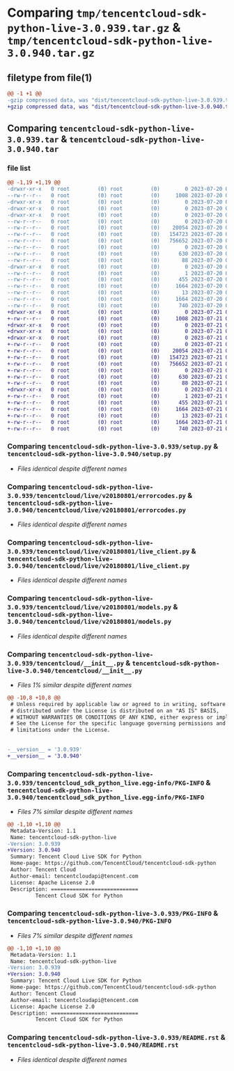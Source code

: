 # Comparing `tmp/tencentcloud-sdk-python-live-3.0.939.tar.gz` & `tmp/tencentcloud-sdk-python-live-3.0.940.tar.gz`

## filetype from file(1)

```diff
@@ -1 +1 @@
-gzip compressed data, was "dist/tencentcloud-sdk-python-live-3.0.939.tar", last modified: Thu Jul 20 00:26:57 2023, max compression
+gzip compressed data, was "dist/tencentcloud-sdk-python-live-3.0.940.tar", last modified: Fri Jul 21 00:45:10 2023, max compression
```

## Comparing `tencentcloud-sdk-python-live-3.0.939.tar` & `tencentcloud-sdk-python-live-3.0.940.tar`

### file list

```diff
@@ -1,19 +1,19 @@
-drwxr-xr-x   0 root         (0) root         (0)        0 2023-07-20 00:26:57.000000 tencentcloud-sdk-python-live-3.0.939/
--rw-r--r--   0 root         (0) root         (0)     1008 2023-07-20 00:26:57.000000 tencentcloud-sdk-python-live-3.0.939/setup.py
-drwxr-xr-x   0 root         (0) root         (0)        0 2023-07-20 00:26:57.000000 tencentcloud-sdk-python-live-3.0.939/tencentcloud/
-drwxr-xr-x   0 root         (0) root         (0)        0 2023-07-20 00:26:57.000000 tencentcloud-sdk-python-live-3.0.939/tencentcloud/live/
-drwxr-xr-x   0 root         (0) root         (0)        0 2023-07-20 00:26:57.000000 tencentcloud-sdk-python-live-3.0.939/tencentcloud/live/v20180801/
--rw-r--r--   0 root         (0) root         (0)        0 2023-07-20 00:26:57.000000 tencentcloud-sdk-python-live-3.0.939/tencentcloud/live/v20180801/__init__.py
--rw-r--r--   0 root         (0) root         (0)    20054 2023-07-20 00:26:57.000000 tencentcloud-sdk-python-live-3.0.939/tencentcloud/live/v20180801/errorcodes.py
--rw-r--r--   0 root         (0) root         (0)   154723 2023-07-20 00:26:57.000000 tencentcloud-sdk-python-live-3.0.939/tencentcloud/live/v20180801/live_client.py
--rw-r--r--   0 root         (0) root         (0)   756652 2023-07-20 00:26:57.000000 tencentcloud-sdk-python-live-3.0.939/tencentcloud/live/v20180801/models.py
--rw-r--r--   0 root         (0) root         (0)        0 2023-07-20 00:26:57.000000 tencentcloud-sdk-python-live-3.0.939/tencentcloud/live/__init__.py
--rw-r--r--   0 root         (0) root         (0)      630 2023-07-20 00:26:57.000000 tencentcloud-sdk-python-live-3.0.939/tencentcloud/__init__.py
--rw-r--r--   0 root         (0) root         (0)       88 2023-07-20 00:26:57.000000 tencentcloud-sdk-python-live-3.0.939/setup.cfg
-drwxr-xr-x   0 root         (0) root         (0)        0 2023-07-20 00:26:57.000000 tencentcloud-sdk-python-live-3.0.939/tencentcloud_sdk_python_live.egg-info/
--rw-r--r--   0 root         (0) root         (0)        1 2023-07-20 00:26:57.000000 tencentcloud-sdk-python-live-3.0.939/tencentcloud_sdk_python_live.egg-info/dependency_links.txt
--rw-r--r--   0 root         (0) root         (0)      455 2023-07-20 00:26:57.000000 tencentcloud-sdk-python-live-3.0.939/tencentcloud_sdk_python_live.egg-info/SOURCES.txt
--rw-r--r--   0 root         (0) root         (0)     1664 2023-07-20 00:26:57.000000 tencentcloud-sdk-python-live-3.0.939/tencentcloud_sdk_python_live.egg-info/PKG-INFO
--rw-r--r--   0 root         (0) root         (0)       13 2023-07-20 00:26:57.000000 tencentcloud-sdk-python-live-3.0.939/tencentcloud_sdk_python_live.egg-info/top_level.txt
--rw-r--r--   0 root         (0) root         (0)     1664 2023-07-20 00:26:57.000000 tencentcloud-sdk-python-live-3.0.939/PKG-INFO
--rw-r--r--   0 root         (0) root         (0)      740 2023-07-20 00:26:57.000000 tencentcloud-sdk-python-live-3.0.939/README.rst
+drwxr-xr-x   0 root         (0) root         (0)        0 2023-07-21 00:45:10.000000 tencentcloud-sdk-python-live-3.0.940/
+-rw-r--r--   0 root         (0) root         (0)     1008 2023-07-21 00:45:09.000000 tencentcloud-sdk-python-live-3.0.940/setup.py
+drwxr-xr-x   0 root         (0) root         (0)        0 2023-07-21 00:45:10.000000 tencentcloud-sdk-python-live-3.0.940/tencentcloud/
+drwxr-xr-x   0 root         (0) root         (0)        0 2023-07-21 00:45:10.000000 tencentcloud-sdk-python-live-3.0.940/tencentcloud/live/
+drwxr-xr-x   0 root         (0) root         (0)        0 2023-07-21 00:45:10.000000 tencentcloud-sdk-python-live-3.0.940/tencentcloud/live/v20180801/
+-rw-r--r--   0 root         (0) root         (0)        0 2023-07-21 00:45:09.000000 tencentcloud-sdk-python-live-3.0.940/tencentcloud/live/v20180801/__init__.py
+-rw-r--r--   0 root         (0) root         (0)    20054 2023-07-21 00:45:09.000000 tencentcloud-sdk-python-live-3.0.940/tencentcloud/live/v20180801/errorcodes.py
+-rw-r--r--   0 root         (0) root         (0)   154723 2023-07-21 00:45:09.000000 tencentcloud-sdk-python-live-3.0.940/tencentcloud/live/v20180801/live_client.py
+-rw-r--r--   0 root         (0) root         (0)   756652 2023-07-21 00:45:09.000000 tencentcloud-sdk-python-live-3.0.940/tencentcloud/live/v20180801/models.py
+-rw-r--r--   0 root         (0) root         (0)        0 2023-07-21 00:45:09.000000 tencentcloud-sdk-python-live-3.0.940/tencentcloud/live/__init__.py
+-rw-r--r--   0 root         (0) root         (0)      630 2023-07-21 00:45:09.000000 tencentcloud-sdk-python-live-3.0.940/tencentcloud/__init__.py
+-rw-r--r--   0 root         (0) root         (0)       88 2023-07-21 00:45:10.000000 tencentcloud-sdk-python-live-3.0.940/setup.cfg
+drwxr-xr-x   0 root         (0) root         (0)        0 2023-07-21 00:45:10.000000 tencentcloud-sdk-python-live-3.0.940/tencentcloud_sdk_python_live.egg-info/
+-rw-r--r--   0 root         (0) root         (0)        1 2023-07-21 00:45:10.000000 tencentcloud-sdk-python-live-3.0.940/tencentcloud_sdk_python_live.egg-info/dependency_links.txt
+-rw-r--r--   0 root         (0) root         (0)      455 2023-07-21 00:45:10.000000 tencentcloud-sdk-python-live-3.0.940/tencentcloud_sdk_python_live.egg-info/SOURCES.txt
+-rw-r--r--   0 root         (0) root         (0)     1664 2023-07-21 00:45:10.000000 tencentcloud-sdk-python-live-3.0.940/tencentcloud_sdk_python_live.egg-info/PKG-INFO
+-rw-r--r--   0 root         (0) root         (0)       13 2023-07-21 00:45:10.000000 tencentcloud-sdk-python-live-3.0.940/tencentcloud_sdk_python_live.egg-info/top_level.txt
+-rw-r--r--   0 root         (0) root         (0)     1664 2023-07-21 00:45:10.000000 tencentcloud-sdk-python-live-3.0.940/PKG-INFO
+-rw-r--r--   0 root         (0) root         (0)      740 2023-07-21 00:45:09.000000 tencentcloud-sdk-python-live-3.0.940/README.rst
```

### Comparing `tencentcloud-sdk-python-live-3.0.939/setup.py` & `tencentcloud-sdk-python-live-3.0.940/setup.py`

 * *Files identical despite different names*

### Comparing `tencentcloud-sdk-python-live-3.0.939/tencentcloud/live/v20180801/errorcodes.py` & `tencentcloud-sdk-python-live-3.0.940/tencentcloud/live/v20180801/errorcodes.py`

 * *Files identical despite different names*

### Comparing `tencentcloud-sdk-python-live-3.0.939/tencentcloud/live/v20180801/live_client.py` & `tencentcloud-sdk-python-live-3.0.940/tencentcloud/live/v20180801/live_client.py`

 * *Files identical despite different names*

### Comparing `tencentcloud-sdk-python-live-3.0.939/tencentcloud/live/v20180801/models.py` & `tencentcloud-sdk-python-live-3.0.940/tencentcloud/live/v20180801/models.py`

 * *Files identical despite different names*

### Comparing `tencentcloud-sdk-python-live-3.0.939/tencentcloud/__init__.py` & `tencentcloud-sdk-python-live-3.0.940/tencentcloud/__init__.py`

 * *Files 1% similar despite different names*

```diff
@@ -10,8 +10,8 @@
 # Unless required by applicable law or agreed to in writing, software
 # distributed under the License is distributed on an "AS IS" BASIS,
 # WITHOUT WARRANTIES OR CONDITIONS OF ANY KIND, either express or implied.
 # See the License for the specific language governing permissions and
 # limitations under the License.
 
 
-__version__ = '3.0.939'
+__version__ = '3.0.940'
```

### Comparing `tencentcloud-sdk-python-live-3.0.939/tencentcloud_sdk_python_live.egg-info/PKG-INFO` & `tencentcloud-sdk-python-live-3.0.940/tencentcloud_sdk_python_live.egg-info/PKG-INFO`

 * *Files 7% similar despite different names*

```diff
@@ -1,10 +1,10 @@
 Metadata-Version: 1.1
 Name: tencentcloud-sdk-python-live
-Version: 3.0.939
+Version: 3.0.940
 Summary: Tencent Cloud Live SDK for Python
 Home-page: https://github.com/TencentCloud/tencentcloud-sdk-python
 Author: Tencent Cloud
 Author-email: tencentcloudapi@tencent.com
 License: Apache License 2.0
 Description: ============================
         Tencent Cloud SDK for Python
```

### Comparing `tencentcloud-sdk-python-live-3.0.939/PKG-INFO` & `tencentcloud-sdk-python-live-3.0.940/PKG-INFO`

 * *Files 7% similar despite different names*

```diff
@@ -1,10 +1,10 @@
 Metadata-Version: 1.1
 Name: tencentcloud-sdk-python-live
-Version: 3.0.939
+Version: 3.0.940
 Summary: Tencent Cloud Live SDK for Python
 Home-page: https://github.com/TencentCloud/tencentcloud-sdk-python
 Author: Tencent Cloud
 Author-email: tencentcloudapi@tencent.com
 License: Apache License 2.0
 Description: ============================
         Tencent Cloud SDK for Python
```

### Comparing `tencentcloud-sdk-python-live-3.0.939/README.rst` & `tencentcloud-sdk-python-live-3.0.940/README.rst`

 * *Files identical despite different names*

